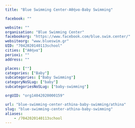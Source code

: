 ```yaml
---
title: "Blue Swimming Center-Αθήνα-Baby Swimming"

facebook: ""

website: ""
organisation: "Blue Swimming Center"
facebookorg: "https://www.facebook.com/blue.swim.center/"
websiteorg: "www.blueswim.gr"
UID: "7042020140113school"
cities: ["Αθήνα"]
perioxi: ""
address: ""

places: [""]
categories: ["Baby"]
subcategories: ["Baby Swimming"]
categoryNoSLug: ["baby"]
subcategoriesNoSLug: ["baby-swimming"]

orgUID: "org14042020000159"

url: "blue-swimming-center-athina-baby-swimming/athina"
slug: "blue-swimming-center-athina-baby-swimming"
aliases:
    - /7042020140113school
---
```





